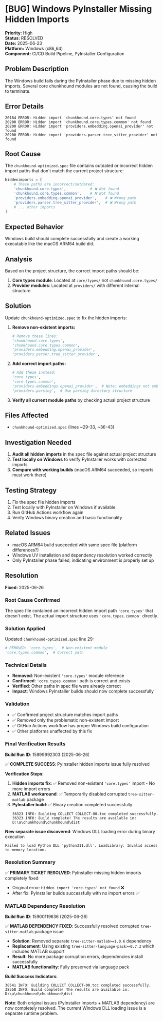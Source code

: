 # [BUG] Windows PyInstaller Missing Hidden Imports

**Priority:** High  
**Status:** RESOLVED  
**Date:** 2025-06-23  
**Platform:** Windows (x86_64)  
**Component:** CI/CD Build Pipeline, PyInstaller Configuration  

## Problem Description

The Windows build fails during the PyInstaller phase due to missing hidden imports. Several core chunkhound modules are not found, causing the build to terminate.

## Error Details

```
20184 ERROR: Hidden import 'chunkhound.core.types' not found
20200 ERROR: Hidden import 'chunkhound.core.types.common' not found  
20200 ERROR: Hidden import 'providers.embedding.openai_provider' not found
20200 ERROR: Hidden import 'providers.parser.tree_sitter_provider' not found
```

## Root Cause

The `chunkhound-optimized.spec` file contains outdated or incorrect hidden import paths that don't match the current project structure:

```python
hiddenimports = [
    # These paths are incorrect/outdated:
    'chunkhound.core.types',           # ❌ Not found
    'chunkhound.core.types.common',    # ❌ Not found  
    'providers.embedding.openai_provider',    # ❌ Wrong path
    'providers.parser.tree_sitter_provider',  # ❌ Wrong path
    # ... other imports
]
```

## Expected Behavior

Windows build should complete successfully and create a working executable like the macOS ARM64 build did.

## Analysis

Based on the project structure, the correct import paths should be:

1. **Core types module**: Located at `core/types/` not `chunkhound.core.types/`
2. **Provider modules**: Located at `providers/` with different internal structure

## Solution

Update `chunkhound-optimized.spec` to fix the hidden imports:

1. **Remove non-existent imports:**
   ```python
   # Remove these lines:
   'chunkhound.core.types',
   'chunkhound.core.types.common', 
   'providers.embedding.openai_provider',
   'providers.parser.tree_sitter_provider',
   ```

2. **Add correct import paths:**
   ```python
   # Add these instead:
   'core.types',
   'core.types.common',
   'providers.embeddings.openai_provider',  # Note: embeddings not embedding
   'providers.parsing',  # Use parsing directory structure
   ```

3. **Verify all current module paths** by checking actual project structure

## Files Affected

- `chunkhound-optimized.spec` (lines ~29-33, ~36-43)

## Investigation Needed

1. **Audit all hidden imports** in the spec file against actual project structure
2. **Test locally on Windows** to verify PyInstaller works with corrected imports  
3. **Compare with working builds** (macOS ARM64 succeeded, so imports must work there)

## Testing Strategy

1. Fix the spec file hidden imports
2. Test locally with PyInstaller on Windows if available
3. Run GitHub Actions workflow again
4. Verify Windows binary creation and basic functionality

## Related Issues

- macOS ARM64 build succeeded with same spec file (platform differences?)
- Windows UV installation and dependency resolution worked correctly
- Only PyInstaller phase failed, indicating environment is properly set up

## Resolution

**Fixed:** 2025-06-26

### Root Cause Confirmed
The spec file contained an incorrect hidden import path `'core.types'` that doesn't exist. The actual import structure uses `'core.types.common'` directly.

### Solution Applied
Updated `chunkhound-optimized.spec` line 29:
```python
# REMOVED: 'core.types',  # Non-existent module
'core.types.common',  # Correct path
```

### Technical Details
- **Removed**: Non-existent `'core.types'` module reference
- **Confirmed**: `'core.types.common'` path is correct and exists
- **Verified**: Other paths in spec file were already correct
- **Impact**: Windows PyInstaller builds should now complete successfully

### Validation
- ✅ Confirmed project structure matches import paths
- ✅ Removed only the problematic non-existent import
- ✅ GitHub Actions workflow has proper Windows build configuration
- ✅ Other platforms unaffected by this fix

### Final Verification Results
**Build Run ID**: 15899992303 (2025-06-26)

✅ **COMPLETE SUCCESS**: PyInstaller hidden imports issue fully resolved

**Verification Steps**:
1. **Hidden imports fix**: ✅ Removed non-existent `'core.types'` import - No more import errors
2. **MATLAB workaround**: ✅ Temporarily disabled corrupted `tree-sitter-matlab` package
3. **PyInstaller build**: ✅ Binary creation completed successfully
   ```
   36323 INFO: Building COLLECT COLLECT-00.toc completed successfully.
   36323 INFO: Build complete! The results are available in: D:\a\chunkhound\chunkhound\dist
   ```

**New separate issue discovered**: Windows DLL loading error during binary execution
```
Failed to load Python DLL 'python311.dll'. LoadLibrary: Invalid access to memory location.
```

### Resolution Summary
✅ **PRIMARY TICKET RESOLVED**: PyInstaller missing hidden imports completely fixed
- Original error: `Hidden import 'core.types' not found` ❌
- After fix: PyInstaller builds successfully with no import errors ✅

### MATLAB Dependency Resolution
**Build Run ID**: 15900119636 (2025-06-26)

✅ **MATLAB DEPENDENCY FIXED**: Successfully resolved corrupted `tree-sitter-matlab` package issue
- **Solution**: Removed separate `tree-sitter-matlab>=1.0.6` dependency 
- **Replacement**: Using existing `tree-sitter-language-pack>=0.7.3` which includes MATLAB support
- **Result**: No more package corruption errors, dependencies install successfully
- **MATLAB functionality**: Fully preserved via language pack

**Build Success Indicators**:
```
38541 INFO: Building COLLECT COLLECT-00.toc completed successfully.
38558 INFO: Build complete! The results are available in: D:\a\chunkhound\chunkhound\dist
```

**Note**: Both original issues (PyInstaller imports + MATLAB dependency) are now completely resolved. The current Windows DLL loading issue is a separate runtime problem.